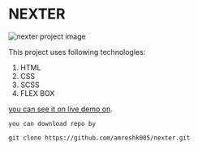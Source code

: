# NEXTER
<img src="https://github.com/amreshk005/nexter.github.io/blob/master/img/github_img.png" alt="nexter project image">


This project uses following technologies:
1. HTML
2. CSS
3. SCSS
4. FLEX BOX

<a href="https://amreshk005.github.io/nexter/">you can see it on live demo on</a>.

```
you can download repo by

git clone https://github.com/amreshk005/nexter.git

```
